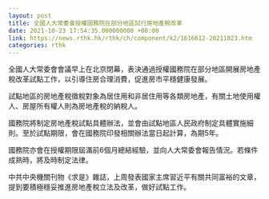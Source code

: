 ```yaml
---
layout: post
title: 全國人大常委會授權國務院在部分地區試行房地產稅改革
date: 2021-10-23 17:54:35.000000000 +08:00
link: https://news.rthk.hk/rthk/ch/component/k2/1616612-20211023.htm
categories: rthk
---
```


全國人大常委會會議早上在北京閉幕，表決通過授權國務院在部分地區開展房地產稅改革試點工作，以引導住房合理消費，促進房市平穩健康發展。

試點地區的房地產稅徵稅對象為居住用和非居住用等各類房地產，有關土地使用權人、房屋所有權人則為房地產稅的納稅人。

國務院將制定房地產稅試點具體辦法，並會由試點地區人民政府制定具體實施細則。至於試點期限，會在國務院印發相關辦法當日起計算，為期5年。

國務院亦會在授權期限屆滿前6個月總結經驗，並向人大常委會報告情況。若條件成熟時，將及時制定法律。

中共中央機關刊物《求是》雜誌，上周發表國家主席習近平有關共同富裕的文章，提到要積極穩妥推進房地產稅立法及改革，做好試點工作。
